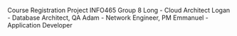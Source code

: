 Course Registration Project INFO465 Group 8
Long - Cloud Architect
Logan - Database Architect, QA
Adam - Network Engineer, PM
Emmanuel - Application Developer

